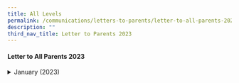 ```yaml
---
title: All Levels
permalink: /communications/letters-to-parents/letter-to-all-parents-2023/
description: ""
third_nav_title: Letter to Parents 2023
---
```

#### Letter to All Parents 2023

<details> <summary>January (2023)</summary><ul><li><a href="/files/Communications/Letters%20to%20All%20Parents%202023/Letters%20to%20all%20Parents/January/2023%20Start%20of%20Year%20Letter%20to%20Parents_Final.pdf">Welcome Letters to Parents/Guardians</a> (9 January 2023)</li></ul></details>
